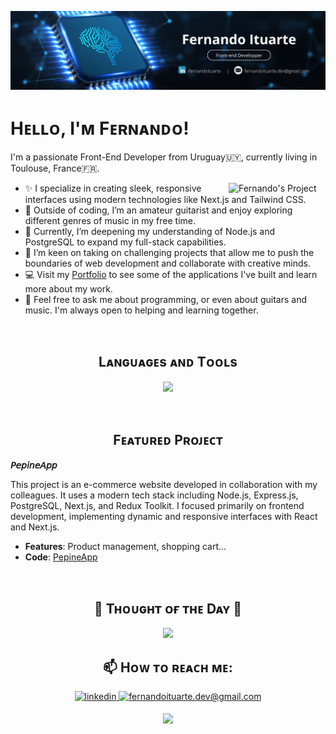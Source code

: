 <!--Banner-->
![fernandoituarte Banner Image](https://github.com/fernandoituarte/fernandoituarte/blob/main/banner.png)

<!--Header Name-->
# Hᴇʟʟᴏ, I'ᴍ Fᴇʀɴᴀɴᴅᴏ!

<!--Start Intro-->
I'm a passionate Front-End Developer from Uruguay🇺🇾, currently living in Toulouse, France🇫🇷.

<img width="155px" align="right" src="https://github.com/O-clock-Arancini/projet-05-pepine-front/assets/144491409/1d09b8f5-5cd6-4fad-acc5-653baa10df1a" alt="Fernando's Project" />


- ✨ I specialize in creating sleek, responsive interfaces using modern technologies like Next.js and Tailwind CSS.
- 🎸 Outside of coding, I’m an amateur guitarist and enjoy exploring different genres of music in my free time.
- 🌱 Currently, I’m deepening my understanding of Node.js and PostgreSQL to expand my full-stack capabilities.
- 🚀 I’m keen on taking on challenging projects that allow me to push the boundaries of web development and collaborate with creative minds.
- 💻 Visit my [Portfolio](https://) to see some of the applications I've built and learn more about my work.
- 💬 Feel free to ask me about programming, or even about guitars and music. I'm always open to helping and learning together.

<br />

<!--Languages and Tools Section-->       
<h2 align="center">Lᴀɴɢᴜᴀɢᴇs ᴀɴᴅ Tᴏᴏʟs</h2> 
<p align="center">
<img width="500px" margin="100px 100px" src="https://skillicons.dev/icons?i=js,html,css,react,nextjs,tailwindcss,redux,git,vscode,docker,postman,notion&perline=10"  />
</p>
<br />

<!--Featured project Section--> 
<h2 align="center">Fᴇᴀᴛᴜʀᴇᴅ Pʀᴏᴊᴇᴄᴛ</h2> 

**𝘗𝘦𝘱𝘪𝘯𝘦𝘈𝘱𝘱**

This project is an e-commerce website developed in collaboration with my colleagues. It uses a modern tech stack including Node.js, Express.js, PostgreSQL, Next.js, and Redux Toolkit. I focused primarily on frontend development, implementing dynamic and responsive interfaces with React and Next.js.
- **Features**: Product management, shopping cart...
- **Code**: [PepineApp](https://github.com/fernandoituarte/PepineApp-Front)
<br />

<!--Dynamic Quote card updated everyday at 12 PM--> 
<h2 align="center">🌟 Tʜᴏᴜɢʜᴛ ᴏғ ᴛʜᴇ Dᴀʏ 🌟</h2>

<!--STARTS_HERE_QUOTE_CARD-->
<p align="center">
    <img src="https://readme-daily-quotes.vercel.app/api?author=Ming-Dao%20Deng&quote=Who%20you%20are%20is%20always%20right.&theme=dark&bg_color=011627&author_color=ffeb95">
</p>
<!--ENDS_HERE_QUOTE_CARD-->

<!--Contact Section--> 

<h2 align="center">📫 Hᴏᴡ ᴛᴏ ʀᴇᴀᴄʜ ᴍᴇ: </h2>
<div align="center">
 <a href="https://www.linkedin.com/in/fernandoituarte/" target="_blank">
<img src=https://img.shields.io/badge/linkedin-%231E77B5.svg?&style=for-the-badge&logo=linkedin&logoColor=white alt=linkedin style="margin-bottom: 5px;" />
</a>
  
<a href="mailto:fernandoituarte.dev@gmail.com" target="_blank">
<img src="https://img.shields.io/badge/Gmail-D14836?style=for-the-badge&logo=gmail&logoColor=white" alt=fernandoituarte.dev@gmail.com mail style="margin-bottom: 5px;" />
</a>


<!--Footer--> 
<p align="center">
  <img src="https://capsule-render.vercel.app/api?type=waving&color=gradient&height=65&section=footer"/>
</p>
